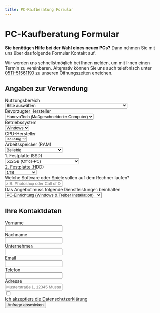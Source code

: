 ```yaml
---
title: PC-Kaufberatung Formular
---
```


# PC-Kaufberatung Formular

**Sie benötigen Hilfe bei der Wahl eines neuen PCs?** Dann nehmen Sie mit uns über das folgende Formular Kontakt auf.

Wir werden uns schnellstmöglich bei Ihnen melden, um mit Ihnen einen Termin zu vereinbaren. Alternativ können Sie uns auch telefonisch unter [0511-51561190](tel:051151561190) zu unseren Öffnungszeiten erreichen.

<div class="not-prose max-w-2xl mx-auto mt-16 bg-gray-50 p-3 sm:p-6 border rounded-lg shadow-lg">
  <form name="repair-pc-kaufen" method="POST" action="/repair/kontakt/success/" netlify>
    <input type="hidden" name="subject" id="subject" value="get dynamically set by js" />
    <div class="grid grid-cols-1 gap-y-6 gap-x-8 sm:grid-cols-2">
      <h2 class="sm:col-span-2 text-2xl text-gray-900 font-bold mb-0">Angaben zur Verwendung</h2>
      <div class="sm:col-span-2">
        <label for="usecases" class="block text-sm font-semibold leading-6 text-gray-900">Nutzungsbereich</label>
        <div class="mt-2.5">
          <select name="usecases" id="usecases" required="required" class="block w-full rounded-md border-0 py-2 px-3.5 text-sm leading-6 text-gray-900 shadow-sm ring-1 ring-inset ring-gray-300 placeholder:text-gray-400 focus:ring-2 focus:ring-inset focus:ring-blue-600">
            <option value="bitte-auswaehlen" selected="selected">Bitte auswählen </option>
            <option value="privat-office-office-internet-and-leichte-apps-or-ab-400eur">Privat-Office (Office, Internet &amp; leichte Apps) | ab 400€</option>
            <option value="gaming-leistungsintensive-spiele-or-ab-800eur">Gaming (Leistungsintensive Spiele) | ab 800€</option>
            <option value="business-basics-office-internet-and-leichte-apps-or-ab-700eur">Business-Basics (Office, Internet &amp; leichte Apps) | ab 700€</option>
            <option value="business-premium-leistungsintensive-programme-or-ab-1000eur">Business-Premium (Leistungsintensive Programme) | ab 1000€</option>
          </select>
        </div>
      </div>
      <div class="sm:col-span-2">
        <label for="manufacturer" class="block text-sm font-semibold leading-6 text-gray-900">Bevorzugter Hersteller</label>
        <div class="mt-2.5">
          <select name="manufacturer" id="manufacturer" required="required" class="block w-full rounded-md border-0 py-2 px-3.5 text-sm leading-6 text-gray-900 shadow-sm ring-1 ring-inset ring-gray-300 placeholder:text-gray-400 focus:ring-2 focus:ring-inset focus:ring-blue-600">
            <option value="beliebig">Beliebig</option>
            <option value="acer">Acer</option>
            <option value="alienware">Alienware</option>
            <option value="apple">Apple</option>
            <option value="asus">Asus</option>
            <option value="csl">CSL</option>
            <option value="dell">Dell</option>
            <option value="fujitsu">Fujitsu</option>
            <option value="hanovatech-massgeschneiderter-computer" selected="selected">HanovaTech (Maßgeschneiderter Computer)</option>
            <option value="hp">HP</option>
            <option value="lenovo">Lenovo</option>
            <option value="msi">MSI</option>
            <option value="toshiba">Toshiba</option>
            <option value="wortmann-ag-terra">Wortmann AG (Terra)</option>
          </select>
        </div>
      </div>
      <div class="sm:col-span-2">
        <label for="os" class="block text-sm font-semibold leading-6 text-gray-900">Betriebssystem</label>
        <div class="mt-2.5">
          <select name="os" id="os" required="required" class="block w-full rounded-md border-0 py-2 px-3.5 text-sm leading-6 text-gray-900 shadow-sm ring-1 ring-inset ring-gray-300 placeholder:text-gray-400 focus:ring-2 focus:ring-inset focus:ring-blue-600">
            <option value="windows" selected="selected">Windows</option>
            <option value="linux">Linux</option>
          </select>
        </div>
      </div>
      <div class="sm:col-span-1">
        <label for="cpu-manufacturer" class="block text-sm font-semibold leading-6 text-gray-900">CPU-Hersteller</label>
        <div class="mt-2.5">
          <select name="cpu-manufacturer" id="cpu-manufacturer" required="required" class="block w-full rounded-md border-0 py-2 px-3.5 text-sm leading-6 text-gray-900 shadow-sm ring-1 ring-inset ring-gray-300 placeholder:text-gray-400 focus:ring-2 focus:ring-inset focus:ring-blue-600">
            <option value="beliebig" selected="selected">Beliebig</option>
            <option value="intel">Intel</option>
            <option value="amd">AMD</option>
          </select>
        </div>
      </div>
      <div class="sm:col-span-1">
        <label for="ram" class="block text-sm font-semibold leading-6 text-gray-900">Arbeitsspeicher (RAM)</label>
        <div class="mt-2.5">
          <select name="ram" id="ram" required="required" class="block w-full rounded-md border-0 py-2 px-3.5 text-sm leading-6 text-gray-900 shadow-sm ring-1 ring-inset ring-gray-300 placeholder:text-gray-400 focus:ring-2 focus:ring-inset focus:ring-blue-600">
            <option value="beliebig" selected="selected">Beliebig</option>
            <option value="8gb-office-pc">8GB (Office-PC)</option>
            <option value="16gb-hochleistung-pc">16GB (Hochleistung-PC)</option>
            <option value="32gb-hochleistung-pc">32GB (Hochleistung-PC)</option>
            <option value="64gb-sehr-hohe-leistung">64GB (Sehr hohe Leistung)</option>
          </select>
        </div>
      </div>
      <div class="sm:col-span-1">
        <label for="disk-1" class="block text-sm font-semibold leading-6 text-gray-900">1. Festplatte (SSD)</label>
        <div class="mt-2.5">
          <select name="disk-1" id="disk-1" required="required" class="block w-full rounded-md border-0 py-2 px-3.5 text-sm leading-6 text-gray-900 shadow-sm ring-1 ring-inset ring-gray-300 placeholder:text-gray-400 focus:ring-2 focus:ring-inset focus:ring-blue-600">
            <option value="512gb-office-pc" selected="selected">512GB (Office-PC)</option>
            <option value="1tb-hohe-kapazitaet-ist-wichtig">1TB (hohe Kapazität ist wichtig)</option>
            <option value="2tb-sehr-hohe-kapazitaet-ist-wichtig">2TB (sehr hohe Kapazität ist wichtig)</option>
          </select>
        </div>
      </div>
      <div class="sm:col-span-1">
        <label for="disk-2" class="block text-sm font-semibold leading-6 text-gray-900">2. Festplatte (HDD)</label>
        <div class="mt-2.5">
          <select name="disk-2" id="disk-2" required="required" class="block w-full rounded-md border-0 py-2 px-3.5 text-sm leading-6 text-gray-900 shadow-sm ring-1 ring-inset ring-gray-300 placeholder:text-gray-400 focus:ring-2 focus:ring-inset focus:ring-blue-600">
            <option value="nicht-relevant">nicht relevant</option>
            <option value="1tb" selected="selected">1TB </option>
            <option value="2tb">2TB </option>
            <option value="4tb">4TB</option>
            <option value="8tb">8TB</option>
          </select>
        </div>
      </div>
      <div class="sm:col-span-2">
        <label for="software" class="block text-sm font-semibold leading-6 text-gray-900">Welche Software oder Spiele sollen auf dem Rechner laufen?</label>
        <div class="mt-2.5">
          <input type="text" name="software" id="software" placeholder="z.B. Photoshop oder Call of Duty Warzone" class="block w-full rounded-md border-0 py-2 px-3.5 text-sm leading-6 text-gray-900 shadow-sm ring-1 ring-inset ring-gray-300 placeholder:text-gray-400 focus:ring-2 focus:ring-inset focus:ring-blue-600">
        </div>
      </div>
      <div class="sm:col-span-2">
        <label for="service" class="block text-sm font-semibold leading-6 text-gray-900">Das Angebot muss folgende Dienstleistungen beinhalten</label>
        <div class="mt-2.5">
          <select name="service" id="service" required="required" class="block w-full rounded-md border-0 py-2 px-3.5 text-sm leading-6 text-gray-900 shadow-sm ring-1 ring-inset ring-gray-300 placeholder:text-gray-400 focus:ring-2 focus:ring-inset focus:ring-blue-600">
            <option value="keine">Keine</option>
            <option value="pc-einrichtung-windows-and-treiber-installation" selected="selected">PC-Einrichtung (Windows &amp; Treiber Installation)</option>
            <option value="datenuebertragung">Datenübertragung</option>
            <option value="pc-einrichtung-software-installation">PC-Einrichtung + Software Installation</option>
            <option value="pc-einrichtung-datenuebertragung">PC-Einrichtung + Datenübertragung </option>
            <option value="plug-and-play-beinhalte-alle-o-g-dienstleistungen">Plug &amp; Play (beinhalte alle o. g. Dienstleistungen)</option>
          </select>
        </div>
      </div>
      <h2 class="sm:col-span-2 text-2xl text-gray-900 font-bold mb-0 mt-6">Ihre Kontaktdaten</h2>
      <div>
        <label for="firstname" class="block text-sm font-semibold leading-6 text-gray-900">Vorname</label>
        <div class="mt-2.5">
          <input type="text" name="firstname" id="firstname" required autocomplete="given-name" class="block w-full rounded-md border-0 py-2 px-3.5 text-sm leading-6 text-gray-900 shadow-sm ring-1 ring-inset ring-gray-300 placeholder:text-gray-400 focus:ring-2 focus:ring-inset focus:ring-blue-600">
        </div>
      </div>
      <div>
        <label for="lastname" class="block text-sm font-semibold leading-6 text-gray-900">Nachname</label>
        <div class="mt-2.5">
          <input type="text" name="lastname" id="lastname" required autocomplete="family-name" oninput="this.form.elements[1].value = 'Kaufberatung - ' + this.value" class="block w-full rounded-md border-0 py-2 px-3.5 text-sm leading-6 text-gray-900 shadow-sm ring-1 ring-inset ring-gray-300 placeholder:text-gray-400 focus:ring-2 focus:ring-inset focus:ring-blue-600">
        </div>
      </div>
      <div class="sm:col-span-2">
        <label for="company" class="block text-sm font-semibold leading-6 text-gray-900">Unternehmen</label>
        <div class="mt-2.5">
          <input type="text" name="company" id="company" autocomplete="organization" oninput="this.form.elements[1].value = 'Kaufberatung - ' + this.value" class="block w-full rounded-md border-0 py-2 px-3.5 text-sm leading-6 text-gray-900 shadow-sm ring-1 ring-inset ring-gray-300 placeholder:text-gray-400 focus:ring-2 focus:ring-inset focus:ring-blue-600">
        </div>
      </div>
      <div class="sm:col-span-2">
        <label for="email" class="block text-sm font-semibold leading-6 text-gray-900">Email</label>
        <div class="mt-2.5">
          <input type="email" name="email" id="email" required autocomplete="email" class="block w-full rounded-md border-0 py-2 px-3.5 text-sm leading-6 text-gray-900 shadow-sm ring-1 ring-inset ring-gray-300 placeholder:text-gray-400 focus:ring-2 focus:ring-inset focus:ring-blue-600">
        </div>
      </div>
      <div class="sm:col-span-2">
        <label for="phone-number" class="block text-sm font-semibold leading-6 text-gray-900">Telefon</label>
        <div class="relative mt-2.5">
          <input type="tel" name="phone-number" id="phone-number" autocomplete="tel" class="block w-full rounded-md border-0 py-2 px-3.5 text-sm leading-6 text-gray-900 shadow-sm ring-1 ring-inset ring-gray-300 placeholder:text-gray-400 focus:ring-2 focus:ring-inset focus:ring-blue-600">
        </div>
      </div>
      <div class="sm:col-span-2">
        <label for="address" class="block text-sm font-semibold leading-6 text-gray-900">Adresse</label>
        <div class="relative mt-2.5">
          <input type="text" name="address" id="address" autocomplete="tel" class="block w-full rounded-md border-0 py-2 px-3.5 text-sm leading-6 text-gray-900 shadow-sm ring-1 ring-inset ring-gray-300 placeholder:text-gray-400 focus:ring-2 focus:ring-inset focus:ring-blue-600" placeholder="Musterstraße 1, 12345 Musterort">
        </div>
      </div>
      <div class="flex gap-x-4 sm:col-span-2">
        <div class="flex h-6 items-center">
          <input type="checkbox" name="privacy" class="rounded-md" required />
        </div>
        <label class="text-sm leading-6 text-gray-600" id="switch-1-label">
          Ich akzeptiere die 
          <a href="/datenschutz" class="font-semibold text-blue-600">Datenschutzerklärung</a>
        </label>
      </div>
    </div>
    <div class="mt-10">
      <button type="submit" class="block w-full rounded-md bg-blue-600 px-3.5 py-2.5 text-center text-sm font-semibold text-white shadow-sm hover:bg-blue-500 focus-visible:outline focus-visible:outline-2 focus-visible:outline-offset-2 focus-visible:outline-blue-600 duration-200">
        Anfrage abschicken
      </button>
    </div>
  </form>
</div>